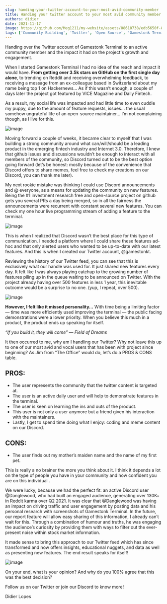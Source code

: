 ```yaml
---
slug: handing-your-twitter-account-to-your-most-avid-community-member
title: Handing your twitter account to your most avid community member
authors: didier
date: 2021-11-17
image: https://github.com/Meg1211/my-website/assets/88618738/edb5650f-8c33-4f81-8df5-eb4ee4d48166
tags: ['Community Building', 'Twitter', 'Open Source', 'Gamestonk Terminal']
---
```


Handing over the Twitter account of Gamestonk Terminal to an active community member and the impact it had on the project's growth and engagement.

<!-- truncate -->

When I started Gamestonk Terminal I had no idea of the reach and impact it would have. **From getting over 3.5k stars on GitHub on the first single day alone**, to trending on Reddit and receiving overwhelming feedback, to receiving a message from an ex-colleague based in Switzerland about my name being top 1 on Hackernews… As if this wasn’t enough, a couple of days later the project got featured by VICE Magazine and Daily Fintech.

As a result, my social life was impacted and had little time to even cuddle my puppy, due to the amount of feature requests, issues… the usual somehow ungrateful life of an open-source maintainer… I’m not complaining though, as I live for this.

![image](https://github.com/Meg1211/my-website/assets/88618738/4cede88f-3d77-4457-ad21-ea68a40b3b20)

Moving forward a couple of weeks, it became clear to myself that I was building a strong community around what can/will/should be a leading product in the emerging fintech industry and Internet 3.0. Therefore, I knew that github issues and discussions wouldn’t be enough to interact with all members of the community, so Discord turned out to be the best option going forward (let’s be honest: mostly because of the convenience that Discord offers to share memes, feel free to check my creations on our Discord, you can thank me later).

My next rookie mistake was thinking I could use Discord announcements and @ everyone, as a means for updating the community on new features. Being the #1 investment research free and open-source project on github gets you several PRs a day being merged, so in all the fairness the announcements were recurrent with constant several new features. You can check my one hour live programming stream of adding a feature to the terminal.

![image](https://github.com/Meg1211/my-website/assets/88618738/6ec95ad8-3fc8-4c16-9fd3-ca07e305270d)

This is when I realized that Discord wasn’t the best place for this type of communication. I needed a platform where I could share these features ad-hoc and that only alerted users who wanted to be up-to-date with our latest features. And this is when I created our Twitter account, @gamestonkt.

Reviewing the history of our Twitter feed, you can see that this is exclusively what our handle was used for. It just shared new features every day. It felt like I was always playing catchup to the growing number of features piling up in the queue waiting to be announced on Twitter. With the project already having over 500 features in less 1 year, this inevitable outcome would be a surprise to no one. (yup, I repeat, over 500).

![image](https://github.com/Meg1211/my-website/assets/88618738/1259b899-af0d-4b21-af6e-755408668956)

**However, I felt like it missed personality…** With time being a limiting factor — time was more efficiently used improving the terminal — the public facing demonstrations were a lower priority. When you believe this much in a product, the product ends up speaking for itself.

_“If you build it, they will come” — Field of Dreams_

It then occurred to me, why am I handling our Twitter? Why not leave this up to one of our most avid and vocal users that has been with project since beginning? As Jim from “The Office” would do, let’s do a PROS & CONS table.

## PROS:

- The user represents the community that the twitter content is targeted at.
- The user is an active daily user and will help to demonstrate features in the terminal.
- The user is keen on learning the ins and outs of the product.
- This user is not only a user anymore but a friend given his interaction with the maintainers.
- Lastly, I get to spend time doing what I enjoy: coding and meme content on our Discord.

## CONS:

- The user finds out my mother’s maiden name and the name of my first pet.

This is really a no brainer the more you think about it. I think it depends a lot on the type of people you have in your community and how confident you are on this individual .

We were lucky, because we had the perfect fit: an active Discord user @Danglewood, who had built an engaged audience, generating over 130K+ in Reddit karma over Q2 2021. It was clear that @Danglewood was having an impact on driving traffic and user engagement by posting data and his personal research with screenshots of Gamestonk Terminal. In the future, our report feature will allow easy sharing of this information, I already can’t wait for this. Through a combination of humour and truths, he was engaging the audience’s curiosity by providing them with ways to filter out the ever-present noise within stock market information.

It made sense to bring this approach to our Twitter feed which has since transformed and now offers insights, educational nuggets, and data as well as presenting new features. The end result speaks for itself!

![image](https://github.com/Meg1211/my-website/assets/88618738/edb5650f-8c33-4f81-8df5-eb4ee4d48166)

On your end, what is your opinion? And why do you 100% agree that this was the best decision?

Follow us on our Twitter or join our Discord to know more!

Didier Lopes
